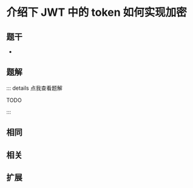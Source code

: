 # 介绍下 JWT 中的 token 如何实现加密


## 题干

- 



## 题解

::: details 点我查看题解

  TODO

:::



## 相同


## 相关


## 扩展

